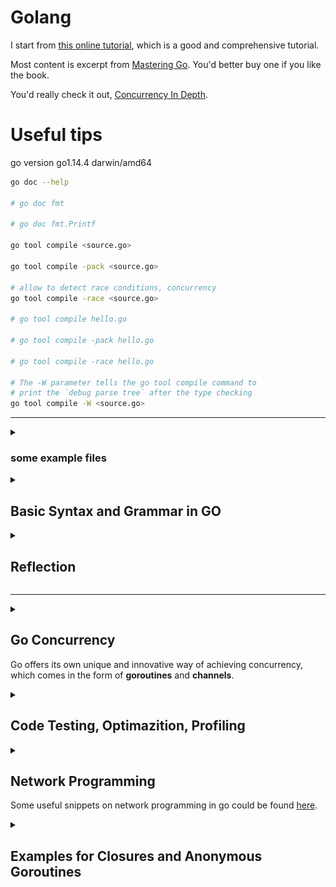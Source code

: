# Golang

I start from [this online tutorial](https://www.digitalocean.com/community/tutorial_series/how-to-code-in-go), which is a good and comprehensive tutorial.

Most content is excerpt from [Mastering Go](https://www.packtpub.com/product/mastering-go-second-edition/9781838559335). You'd better buy one if you like the book.

You'd really check it out, [Concurrency In Depth](./concurrency-in-go.md).

# Useful tips

go version go1.14.4 darwin/amd64

```bash
go doc --help

# go doc fmt

# go doc fmt.Printf

go tool compile <source.go>

go tool compile -pack <source.go>

# allow to detect race conditions, concurrency
go tool compile -race <source.go>

# go tool compile hello.go

# go tool compile -pack hello.go

# go tool compile -race hello.go

# The -W parameter tells the go tool compile command to
# print the `debug parse tree` after the type checking
go tool compile -W <source.go>
```

---

<details>

<summary>

### some example files

</summary>

Detailed on Garbage Collector in GO : [garbageCollector.go](./single-file-execute/garbageCollector.go).

Glance at the package `unsafe`: [unsafe.go](./single-file-execute/unsafe.go).

Glance at the keyword `defer`: [simple-defer.go](./single-file-execute/simple-defer.go), [flow-control](./single-file-execute/flow-control.go).

Glance at the built-in functions `panic` and `recover`: [panicRecover](./single-file-execute/panicRecover.go), [flow-control](./single-file-execute/flow-control.go), [error-handling](./single-file-execute/error-handling.go).

Glance at the package `time`: [dateAndTime.go](./single-file-execute/dateAndTime.go).

Glance at the package `strings`: [useStrings.go](./single-file-execute/useStrings.go).

Find out more information about the functions of the `runtime` package by visiting [https://golang.org/pkg/runtime/](https://golang.org/pkg/runtime/).

</details>

<details>

<summary>

## Basic Syntax and Grammar in GO

</summary>

```go
// using for loop to simulate while lopp
for {
  if (condition) {
    break
  }
}

// using for loop to simulate do...while loop
for ok := true; ok; ok = anExpression {

}

func differentS1AndS2() {
  s1 := []int{1, 2}
  s2 := s1[:]
  s1[1] = 4
  // at this time, s1 and s2 both point to the same internal array
  fmt.Printf("%v %[1]T\n", &s2)
  fmt.Printf("%v\n", &s1)
  s1 = append(s1, 5, 7,9,10)
  // at this time, s1 is different from s2
  fmt.Printf("%v %[1]T\n", &s2)
  fmt.Printf("%v\n", &s1)
}
```

Go has its own way of supporting `tuples`, which mainly allows functions to return _multiple values_ without needing to _group_ them in structures as is the case in C.

`new` returns the memory address of the allocated object. Put simply, `new` returns a pointer!

The main difference between `new` and `make` is that variables created with `make` are properly initialized without just zeroing the allocated memory space. Additionally, `make` can only be applied to maps, channels, and slices, and it does not return a memory address, which means that `make` does not return a _pointer_.

A Go `string` is a read-only `byte` `slice` that can hold any type of bytes, and it can have an arbitrary length.

A `rune` is an `int32` value, and therefore it is a Go type that is used for representing a Unicode code point. A Unicode code point or code position is a numerical value that is usually used for representing single Unicode characters; however, it can also have alternative meanings, such as providing formatting information.

A Go _package_ is a Go source file that begins with the `package` keyword followed by the name of the package.

A Go _type method_ is a function with a special _receiver_ argument. We declare methods as ordinary functions with an additional parameter that appears in front of the function name. This particular parameter **connects** the function to the type of that extra parameter. As a result, that parameter is called the _receiver_ of the method.

A type assertion is the `x.(T)` notation where `x` is of interface type and `T` is a type. Additionally, the actual value stored in `x` is of type `T`, and `T` must satisfy the interface type of `x`!

Type assertions help you do two things. The first thing is to check whether an interface value keeps a particular type. When used this way, a type assertion returns two values: the underlying value and a bool value. Although the underlying value is what you might want to use, the Boolean value tells you whether the type assertion was successful or not! The second thing a type assertion does is to allow you to use the concrete value stored in an interface or assign it to a new variable. This means that if there is an int variable in an interface, you can get that value using type assertion.

Glance at the usage of `interfaces`: [interfacesAssertion.go](./single-file-execute/interfacesAssertion.go).

</details>

<details>

<summary>

## Reflection

</summary>

**Reflection** is an advanced Go feature that allows you to dynamically learn the type of an arbitrary object as well as information about its structure. Go offers the `reflect` package for working with reflection.

Reflection is necessary for the implementation of packages such as `fmt`, `text/template`, and `html/template`. In the `fmt` package, reflection saves you from having to deal explicitly with every data type that exists.

Consequently, you might need to use reflection when you want to be as _generic_ as possible, or when you want to make sure that you will be able to deal with data types that do not exist at the time that you are writing your code. Additionally, reflection is handy when working with values of types that do not implement a common interface.

The stars of the reflect package are two types named reflect.Value and reflect.Type. The former type is used for storing values of any type, whereas the latter type is used for representing Go types.

Reflection should be used sparingly for three main reasons.

1.  The first reason is that extensive use of reflection will make your programs hard to read and maintain. A potential solution to this problem is good documentation; however, developers are famous for not having the time to write the required documentation.
1.  The second reason is that the Go code which uses reflection will make your programs slower. Generally speaking, Go code that is made to work with a particular data type will always be faster than Go code that uses reflection to work dynamically with any Go data type. Additionally, such dynamic code will make it difficult for tools to refactor or analyze your code.
1.  The last reason is that reflection errors cannot be caught at build time and are reported at runtime as a panic. This means that reflection errors can potentially crash your programs!

Glance at the package `reflection`: [reflection.go](./single-file-execute/reflection.go).

</details>

---

<details>

<summary>

## Go Concurrency

Go offers its own unique and innovative way of achieving concurrency, which comes in the form of **goroutines** and **channels**.

</summary>

Goroutines are the smallest Go entities that can be executed on their own in a Go program, which implyies that goroutines are not autonomous entities like Unix processes—goroutines live in threads that live in Unix processes.

Whilst channels can get data from goroutines in a concurrent and efficient way and thus allow goroutines to have a point of reference and communicate with each other.

Everything in Go is executed using goroutines; this makes perfect sense since Go is a concurrent programming language by design. Therefore, when a Go program starts its execution, its single goroutine calls the `main()` function, which starts the actual program execution.

> You should never make any assumptions about the order in which your goroutines will be executed.

The Unix kernel scheduler is responsible for the execution of the threads of a program.

On the other hand, the Go runtime has its own scheduler, which is responsible for the execution of the goroutines using a technique known as _m:n scheduling_, where _m_ goroutines are executed using _n_ operating system threads using multiplexing. The Go scheduler is the Go component responsible for _the way and the order_ in which the goroutines of a Go program get executed. This makes the Go scheduler a really important part of the Go programming language, as everything in a Go program is executed as a goroutine.

It is a very common misconception that _concurrency_ is the same thing as _parallelism_—this is just not true! _Parallelism_ is the _simultaneous execution of multiple entities of some kind_, whereas _concurrency_ is a way of structuring your components so that they _can be executed independently when possible_.

It is only when you build software components concurrently that you can safely execute them in parallel, when and if your operating system and your hardware permit it. In a valid concurrent design, adding concurrent entities makes the whole system run faster because more things can run in parallel. So, the desired parallelism comes from a better concurrent expression and implementation of the problem. So, the developer should not think about parallelism, but about breaking things into independent components that solve the initial problem when combined.

You can define a new goroutine using the `go` keyword followed by _a function name_ or the full definition of _an anonymous function_. The `go` keyword **makes the function call to return immediately, while the function starts running in the background as a goroutine and the rest of the program continues its execution**.

However, you cannot control or make any assumptions about the order in which your goroutines are going to be executed because this depends on the _scheduler of the operating system_, _the Go scheduler_, and _the load of the operating system_.

Glance at the package `sync` in goroutine: [goroutinesSync.go](./single-file-execute/goroutinesSync.go).

```go
// Although both functions implement the same functionality,
// their definitions are slightly different.
// The difference is created by the `<-` symbol found on
// the right of the `chan` keyword in the definition of the `f2()` function.
// This denotes that the `c` channel can be used for writing only.
func f1(c chan int, x int) {
  fmt.Println(x)
  c <- x
}
// `c` is send-only
func f2(c chan<- int, x int) {
  fmt.Println(x)
  c <- x
}

// `out` is send-only, `in` is receive-only
func f1(out chan<- int64, in <-chan int64) {
  fmt.Println(x)
  fmt.Println(<-out) // invalid
  out <- x
  in <- x // invalid
}
// `out`, `in` are bidirectional
func f2(out chan int64, in chan int64) {
  fmt.Println(x)
  c <- x
}
```

### scheduler in go

Go works using the _m:n scheduler_ (or _M:N scheduler_) that schedules goroutines using OS threads.

Go uses the _fork-join concurrency model_. The fork part of the model states that a child branch can be created at any point of a program. Analogously, the join part of the Go concurrency model is where the child branch will end and join with its parent. Among other things, both `sync.Wait()` statements and channels that collect the results of goroutines are join points, whereas any new goroutine creates a child branch.

The _fair scheduling strategy_ shares evenly all the load between the available processors.

A goroutine in Go is a _task_, whereas everything after the calling statement of a goroutine is a _continuation_. In the _work stealing strategy_ used by Go scheduler, a (logical) processor that is underutilized looks for additional work from other processors. When it finds such jobs, it steals them from the other processor(s), hence the name, _work stealing strategy_. Additionally, the work-stealing algorithm of Go queues and steals continuations. A _stalling join_ is a point where a thread of execution stalls at a join and starts looking for other work to do. Although both task stealing and continuation stealing have stalling joins, continuations happen more often than tasks; therefore, the Go algorithm works with continuations rather than tasks.

The main disadvantage of continuation stealing is that it requires extra work from the compiler of the programming language. Fortunately, Go provides that extra help and therefore uses _continuation stealing_ in its work-stealing algorithm. One of the benefits of continuation stealing is that you get the same results when using just functions or a single thread with multiple goroutines. This makes perfect sense as only one thing is executed at any given time in both cases.

Now, let's return back to the m:n scheduling algorithm used in Go.

The Go scheduler works using three main kinds of entities: OS threads (M) that are related to the operating system in use, goroutines (G), and logical processors (P). The number of processors that can be used by a Go program is specified by the `GOMAXPROCS` environment variable—at any given time there are most `GOMAXPROCS` processors.

The following figure illustrates this point:

![](./go-scheduler.png)

There are two different kinds of queues: a global queue and a local queue attached to each logical processor.

Goroutines from the global queue are assigned to the queue of a logical processor in order to be executed. As a result, the Go scheduler needs to check the global queue in order to avoid executing goroutines that are only located at the local queue of each logical processor. However, the global queue is not checked all of the time, which means that it does not have an advantage over the local queues.

Additionally, each logical processor can have multiple threads, and _the stealing occurs between the local queues of the available logical processors_. Finally, keep in mind that the Go scheduler is allowed to create more OS threads when needed. OS threads are pretty expensive, however, which means that dealing with OS threads too much might slow down your Go applications.

### select

In practice, this means that `select` allows a goroutine to _wait_ on multiple communications operations. Therefore, the main benefit is that `select` gives you the power to work with multiple channels using a single `select` block. As a consequence, you can have nonblocking operations on channels.

> The biggest problem when using multiple channels and the `select` keyword is **deadlocks**, which needs extra care during the design and the development process.

You should checkout the file [selectSimple.go](./single-file-execute/selectSimple.go).

The biggest advantage of `select` is that it can connect and manage multiple channels. As channels connect goroutines, `select` connects channels that connect goroutines. Therefore, the `select` statement is one of the most important part of the Go concurrency model.

You should checkout the file [selectTimeout.go](./single-file-execute/selectTimeout.go), which use `timeout` and `select` to stop or return from goroutine earlier.

If you send a message to a closed channel, the program will _panic_. However, if you try to read from a closed channel, you will get the _zero value_ of the _type_ of that channel. So, after closing a channel, you can no longer write to it, but you can still read from it. Finally, if you try to close a nil channel, your program will panic.

In order to be able to close a channel, the channel must not be receive-only. Additionally, a `nil` channel always blocks, which means that trying to read or write from a `nil` channel will block. This property of channels can be very useful when you want to disable a branch of a select statement by assigning the `nil` value to a channel variable.

## buffered channels

Buffered channels are channels that allow the Go scheduler to put jobs in the queue quickly in order to be able to deal with more requests.

The technique presented here works as follows:
All incoming requests are forwarded to a channel, which processes them one by one. When the channel is done processing a request, it sends a message to the original caller saying that it is ready to process a new one. So, the capacity of the buffer of the channel restricts the number of simultaneous requests that it can keep.

## nil channel

The nil channels are a special kind of channel because they will always block.

You can read the usages of _buffered channels_ and _nil channel_ in this list [channelUsages](./single-file-execute/channelUsages.go).

An [example](./single-file-execute/channelInOrder.go) to use channel to ordering some goroutine execution.

## Shared Memory and Shared Variables

Shared memory and shared variables are the most common ways for Unix threads to communicate with each other.

A **Mutex** variable, which is an abbreviation for _mutual exclusion_ variable, is mainly used for thread synchronization and for protecting shared data when multiple writes can occur at the same time. A mutex works like a buffered channel of capacity one, which allows at most one goroutine to access a shared variable at any given time. This means that there is no way for two or more goroutines to try to update that variable simultaneously.

A **critical section** of a concurrent program is the code that cannot be executed simultaneously by all processes, threads, or, in this case, by all goroutines. It is the code that needs to be protected by mutexes. Therefore, identifying the critical sections of your code will make the whole programming process so much simpler that you should pay attention to this task.

> A critical section cannot be embedded in another critical section when both critical sections use the same sync.Mutex or sync.RWMutex variable. Put simply avoid, at almost any cost, spreading mutexes across functions because that makes it really hard to see whether you are embedding or not!

A simple [example](./single-file-execute/mutexSimple.go), with a lot of comments, to illustrate the `sync.Mutex` usage.

However, the programme would fall into deadlock if you forget to unlock `sync.Mutex`, as the [list](./single-file-execute/mutexDeadlocked.go) shows.

The `sync.RWMutex` type is another kind of mutex, to be honest, it is an improved version of `sync.Mutex`. In other words, `sync.RWMutex` is based on `sync.Mutex` with the necessary additions and improvements.

Although only _one writer_ is allowed to perform write operations using a `sync.RWMutex` mutex, you can have _multiple readers_ owning a `sync.RWMutex` mutex. However, there is one thing of which you should be aware: until _all of the readers_ of a `sync.RWMutex` mutex unlock that mutex, you cannot lock it for writing.

The functions that can help you work with a `sync.RWMutex` mutex are **`RLock()`** and **`RUnlock()`**, which are used for locking and unlocking the mutex, respectively, for _reading purposes_.

The `Lock()` and `Unlock()` functions used in a `sync.Mutex` mutex should still be used when you want to lock and unlock a `sync.RWMutex` mutex for _writing purposes_.

A simple [example](./single-file-execute/rwMutexSimple.go), with a lot of comments, to illustrate the `sync.RWMutex` usage.

## Sharing memory using goroutines

Although shared memory is the traditional way that threads use to communicate with each other, Go comes with built-in synchronization features that allow a single goroutine to own a shared piece of data. This means that other goroutines must send messages to this single goroutine that owns the shared data, which prevents the corruption of the data.

Such a goroutine is called a **monitor goroutine**. In Go terminology, this is _sharing memory by communicating_ instead of _communicating by sharing memory_.

> Simply _sharing memory_ brings us the problems such as race condition, read-write competition. While using _communicating_, using `channel` for example, we are sharing the data / message between gorountines.

> That said, Go does provide traditional locking mechanisms in the sync package. Most locking issues can be solved using either channels or traditional locks.
>
> So which should you use? Use whichever is most expressive and/or most simple.

A simple [example](./single-file-execute/goroutinesSharedMemory.go), with a lot of comments, to illustrate how we can implement shared memory among goroutines using goroutine and channels.

## Catching race conditions

Using the `-race` flag when running or building a Go source file will turn on the Go **race detector**, which will make the compiler create a modified version of a typical executable file. This modified version can record all accesses to shared variables as well as all synchronization events that take place, including calls to `sync.Mutex` and `sync.WaitGroup`. After analyzing the relevant events, the race detector prints a report that can help you identify potential problems so that you can correct them.

A simple [example](./single-file-execute/raceCatch.go), with a lot of comments, to illustrate how we can detect the race condition. Using `sync.Mutex`, we can get rid of the race condition since we locked it.

## The context package

The main purpose of the `context` package is to define the `Context` type and support _cancellation_! Yes, you heard that right; the main purpose of the context package is supporting cancellation because there are times that, for some reason, you want to abandon what you are doing. Also, it would be very helpful to be able to include some extra information about your cancelling decisions.

The `Context` type is an interface with four methods, named `Deadline()`, `Done()`, `Err()`, and `Value()`. The good news is that you do not need to implement all of these functions of the `Context` interface—you just need to modify a `Context` variable using functions such as `context.WithCancel()` and `context.WithTimeout()`.

A simple [example](./single-file-execute/contextSimple.go), with a lot of comments, to illustrate how we can create a context with `context.Background()`, how the `cancel()` function is called to _cancel_ the context.

An advanced [example](./single-file-execute/contextWithHttp.go), with a lot of comments, to illustrate how we can create a context with `context.Background()`, how the `cancel()` function is called to _cancel_ the `http.Request`.

## Worker pool

Generally speaking, a _Worker pool_ is a set of threads that are about to process jobs assigned to them. We replace the threads with goroutines to implement the worker pool. However, threads do not usually die after serving a request because the cost of ending a thread and creating a new one is too high, whereas goroutines do _die_ after finishing their job.

As you will see in the [example](./single-file-execute/workGerPool.go), worker pools are implemented with the help of buffered channels, because they allow you to limit the number of goroutines running at the same time.

The [example](./single-file-execute/workerPool.go) will implement a simple task: it will process integer numbers and print their square values using a single goroutine for serving each request.

</details>

<details>

<summary>

## Code Testing, Optimazition, Profiling

</summary>

**Code optimization** is the process where you try to discover the parts of your code that have a big influence on the performance of the entire program in order to make them _run faster_ or _use fewer resources_.

> The general advice for optimization is that you must _optimize bug-free code only_.

**Profiling** is a process of dynamic program analysis that measures various values related to program execution in order to give you a better understanding on the behavior of your program.

> The single most important thing to remember is that if you want to profile Go code, you will need to import the `runtime/pprof` standard Go package, either directly or indirectly. You can find the help page of the pprof tool by executing the `go tool pprof -help` command.

Go supports two kinds of profiling: **CPU profiling** and **memory profiling**.

Two examples: [using native package to profile](./single-file-execute/profileMe.go), [using third-party package to profile](./single-file-execute/profileMeBetter.go).

Go allows you to write tests for your Go code in order to detect bugs. Strictly speaking, this section is about **automated testing**, which involves writing extra code to verify whether the real code; that is, the production code, works as expected or not. Thus, the result of a test function is either _PASS_ or _FAIL_.

> Always put the testing code in a different source file. There is no need to create a huge source file that is hard to read and maintain.

An [example](./single-file-execute/testMe.go) with its [test file](./single-file-execute/testMe_test.go) show how to do some test in Go.

</details>

<details>

<summary>

## Network Programming

Some useful snippets on network programming in go could be found [here](./mastering-go-archive/network).

</summary>

You cannot create a TCP or UDP client or server in Go without using the functionality offered by the `net` package.

The `net.Dial()` function is used for connecting to a network as a client, whereas the `net.Listen()` function is used for telling a Go program to accept network connections and thus act as a server. The first parameter of both functions is the network type, but this is where their similarities end. The return value of both the `net.Dial()` and `net.Listen()` functions is of the `net.Conn` type, which implements the `io.Reader` and `io.Writer` interfaces.

### TCP client

TCP stands for Transmission Control Protocol, and its principal characteristic is that it is a reliable protocol.

The TCP header of each packet includes _source port_ and _destination port_ fields. These two fields, plus the source and destination IP addresses, are combined to identify uniquely a single TCP connection.

Examples: [TCP client 1](./single-file-execute/TCPclient.go), [TCP client 2](./single-file-execute/TCPclient_other.go), [TCP server 1](./single-file-execute/TCPserver.go), [TCP server 2](./single-file-execute/TCPserver_other.go), [TCP server with goroutines](./single-file-execute/TCPserver_goroutine.go), [TCP server 2 with goroutines](./single-file-execute/TCPserver_go_example.go).

### UDP client

The biggest difference between UDP and TCP is that UDP is not reliable by design. This also means that in general, UDP is simpler than TCP because UDP does not need to keep the state of a UDP connection.

Examples: [UDP client](./single-file-execute/UDPclient.go), [UDP server](./single-file-execute/UDPserver.go).

### Remote Procedure Call (RPC)

Remote Procedure Call (RPC) is a client-server mechanism for Interprocess communication that uses TCP/IP.

</details>

<details>

<summary>

## Examples for Closures and Anonymous Goroutines

</summary>

```go
var wg sync.WaitGroup
salutation := "hello"
wg.Add(1)
go func() {
  defer wg.Done()
  salutation = "welcome"
}()
wg.Wait()
fmt.Println(salutation) // salutation is modified to "welcome"
```

```go
// Compile warning: loop variable salutation captured by func literal
//
// output: the order is non-deterministic, but the salutation is "good day"
// 2 good day
// 0 good day
// 1 good day
var wg sync.WaitGroup
for i, salutation := range []string{"hello", "greetings", "good day"} {
  wg.Add(1)
  go func(index int) {
    defer wg.Done()
    fmt.Println(i, salutation)
  }(i)
}
wg.Wait()
```

In the above example, the goroutine is running a closure that has closed over the iteration variable `salutation`, which has a type of `string`. As our loop iterates, `salutation` is being assigned to the next string value in the slice literal. Because the goroutines being scheduled may run at any point in time in the future, it is undetermined what values will be printed from within the goroutine. This means the `salutation` variable falls out of scope. This is an interesting side note about how Go manages memory. The Go runtime is observant enough to know that a reference to the salutation variable is still being held, and therefore will transfer the memory to the heap so that the goroutines can continue to access it.

Usually, the _loop_ exits before any _goroutines_ begin running, so salutation is transferred to the heap holding a reference to the last value in the slice, `"good day"`.

The proper way to write this loop is to pass a copy of `salutation` into the closure so that by the time the goroutine is run, it will be operating on the data from its iteration of the loop.

```go
// output: order is non-deterministic
// hello
// good day
// greetings
var wg sync.WaitGroup
for _, salutation := range []string{"hello", "greetings", "good day"} {
  wg.Add(1)
  go func(salutation string) { // declare a parameter, which shadow the original salutation variable
    defer wg.Done()
    fmt.Println(salutation)
  }(salutation) // pass in the current iteration’s variable to the closure
}
wg.Wait()
```

</details>
